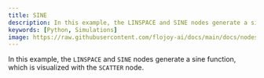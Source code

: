 ```yaml
---
title: SINE
description: In this example, the LINSPACE and SINE nodes generate a sine function, which is visualized with the SCATTER node.
keywords: [Python, Simulations]
image: https://raw.githubusercontent.com/flojoy-ai/docs/main/docs/nodes/GENERATORS/SIMULATIONS/SINE/examples/EX1/output.jpeg
---
```


In this example, the `LINSPACE` and `SINE` nodes generate a sine function, which is visualized with the `SCATTER` node.